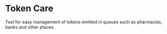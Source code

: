 # Token Care

Tool for easy management of tokens emitted in queues such as pharmacies, banks and other places.
